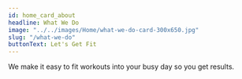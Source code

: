 ```yaml
---
id: home_card_about
headline: What We Do
image: "../../images/Home/what-we-do-card-300x650.jpg"
slug: "/what-we-do"
buttonText: Let's Get Fit
---
```


We make it easy to fit workouts into your busy day so you get results.
